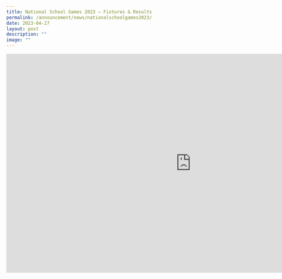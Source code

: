 ```yaml
---
title: National School Games 2023 – Fixtures & Results
permalink: /announcement/news/nationalschoolgames2023/
date: 2023-04-27
layout: post
description: ""
image: ""
---
```

<iframe allowfullscreen="true" height="580" width="980" frameborder="0" src="https://docs.google.com/presentation/d/e/2PACX-1vRphXMEyuzEwpKj5hAlEUKpvS4uyLA_ptzIDhg3BSje9Rwjk8A7vuVuLUFw33LG3lu_UHNfHul4oIbJ/embed?start=true&amp;loop=true&amp;delayms=60000"></iframe>
